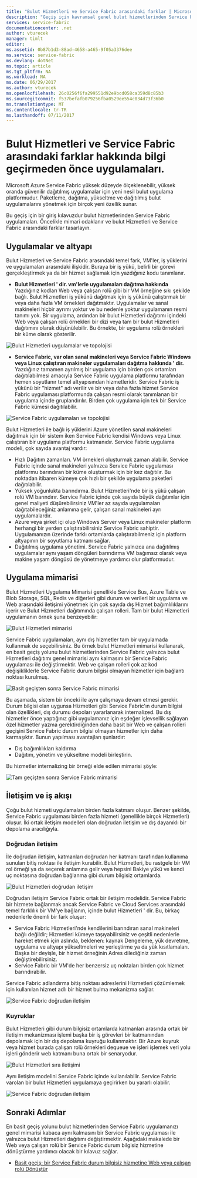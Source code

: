 ```yaml
---
title: "Bulut Hizmetleri ve Service Fabric arasındaki farklar | Microsoft Docs"
description: "Geçiş için kavramsal genel bulut hizmetlerinden Service Fabric uygulamaları."
services: service-fabric
documentationcenter: .net
author: vturecek
manager: timlt
editor: 
ms.assetid: 0b87b1d3-88ad-4658-a465-9f05a3376dee
ms.service: service-fabric
ms.devlang: dotNet
ms.topic: article
ms.tgt_pltfrm: NA
ms.workload: NA
ms.date: 06/29/2017
ms.author: vturecek
ms.openlocfilehash: 26c0256f6fa299551d92e9bcd058ca359d8c85b3
ms.sourcegitcommit: f537befafb079256fba0529ee554c034d73f36b0
ms.translationtype: MT
ms.contentlocale: tr-TR
ms.lasthandoff: 07/11/2017
---
```

# <a name="learn-about-the-differences-between-cloud-services-and-service-fabric-before-migrating-applications"></a>Bulut Hizmetleri ve Service Fabric arasındaki farklar hakkında bilgi geçirmeden önce uygulamaları.
Microsoft Azure Service Fabric yüksek düzeyde ölçeklenebilir, yüksek oranda güvenilir dağıtılmış uygulamalar için yeni nesil bulut uygulama platformudur. Paketleme, dağıtma, yükseltme ve dağıtılmış bulut uygulamalarını yönetmek için birçok yeni özellik sunar. 

Bu geçiş için bir giriş kılavuzdur bulut hizmetlerinden Service Fabric uygulamaları. Öncelikle mimari odaklanır ve bulut Hizmetleri ve Service Fabric arasındaki farklar tasarlayın.

## <a name="applications-and-infrastructure"></a>Uygulamalar ve altyapı
Bulut Hizmetleri ve Service Fabric arasındaki temel fark, VM'ler, iş yüklerini ve uygulamaları arasındaki ilişkidir. Buraya bir iş yükü, belirli bir görevi gerçekleştirmek ya da bir hizmet sağlamak için yazdığınız kodu tanımlanır.

* **Bulut Hizmetleri ' dir. vm'lerle uygulamaları dağıtma hakkında** Yazdığınız kodları Web veya çalışan rolü gibi bir VM örneğine sıkı şekilde bağlı. Bulut Hizmetleri iş yükünü dağıtmak için iş yükünü çalıştırmak bir veya daha fazla VM örnekleri dağıtmaktır. Uygulamalar ve sanal makineleri hiçbir ayrımı yoktur ve bu nedenle yoktur uygulamanın resmi tanımı yok. Bir uygulama, ardından bir bulut Hizmetleri dağıtımı içindeki Web veya çalışan rolü örnekleri bir dizi veya tam bir bulut Hizmetleri dağıtımını olarak düşünülebilir. Bu örnekte, bir uygulama rolü örnekleri bir küme olarak gösterilir.

![Bulut Hizmetleri uygulamalar ve topolojisi][1]

* **Service Fabric, var olan sanal makineleri veya Service Fabric Windows veya Linux çalıştıran makineler uygulamaları dağıtma hakkında ' dir.** Yazdığınız tamamen ayrılmış bir uygulama için birden çok ortamları dağıtılabilmesi amacıyla Service Fabric uygulama platformu tarafından hemen soyutlanır temel altyapısından hizmetleridir. Service Fabric iş yükünü bir "hizmet" adı verilir ve bir veya daha fazla hizmet Service Fabric uygulaması platformunda çalışan resmi olarak tanımlanan bir uygulama içinde gruplandırılır. Birden çok uygulama için tek bir Service Fabric kümesi dağıtılabilir.

![Service Fabric uygulamaları ve topolojisi][2]

Bulut Hizmetleri ile bağlı iş yüklerini Azure yönetilen sanal makineleri dağıtmak için bir sistem iken Service Fabric kendisi Windows veya Linux çalıştıran bir uygulama platformu katmanıdır.
Service Fabric uygulama modeli, çok sayıda avantaj vardır:

* Hızlı Dağıtım zamanları. VM örnekleri oluşturmak zaman alabilir. Service Fabric içinde sanal makineleri yalnızca Service Fabric uygulaması platformu barındıran bir küme oluşturmak için bir kez dağıtılır. Bu noktadan itibaren kümeye çok hızlı bir şekilde uygulama paketleri dağıtılabilir.
* Yüksek yoğunlukta barındırma. Bulut Hizmetleri'nde bir iş yükü çalışan rolü VM barındırır. Service Fabric içinde çok sayıda büyük dağıtımlar için genel maliyeti düşürebilirsiniz VM'ler az sayıda uygulamaları dağıtabileceğiniz anlamına gelir, çalışan sanal makineleri ayrı uygulamalardır.
* Azure veya şirket içi olup Windows Server veya Linux makineler platform herhangi bir yerden çalıştırabilirsiniz Service Fabric sahiptir. Uygulamanızın üzerinde farklı ortamlarda çalıştırabilmeniz için platform altyapının bir soyutlama katmanı sağlar. 
* Dağıtılmış uygulama yönetimi. Service Fabric yalnızca ana dağıtılmış uygulamalar aynı yaşam döngüleri barındırma VM bağımsız olarak veya makine yaşam döngüsü de yönetmeye yardımcı olur platformudur.

## <a name="application-architecture"></a>Uygulama mimarisi
Bulut Hizmetleri Uygulama Mimarisi genellikle Service Bus, Azure Table ve Blob Storage, SQL, Redis ve diğerleri gibi durum ve verileri bir uygulama ve Web arasındaki iletişimi yönetmek için çok sayıda dış Hizmet bağımlılıklarını içerir ve Bulut Hizmetleri dağıtımında çalışan rolleri. Tam bir bulut Hizmetleri uygulamanın örnek şuna benzeyebilir:  

![Bulut Hizmetleri mimarisi][9]

Service Fabric uygulamaları, aynı dış hizmetler tam bir uygulamada kullanmak de seçebilirsiniz. Bu örnek bulut Hizmetleri mimarisi kullanarak, en basit geçiş yolunu bulut hizmetlerinden Service Fabric yalnızca bulut Hizmetleri dağıtımı genel mimarisi aynı kalmasını bir Service Fabric uygulaması ile değiştirmektir. Web ve çalışan rolleri çok az kod değişikliklerle Service Fabric durum bilgisi olmayan hizmetler için bağlantı noktası kurulmuş.

![Basit geçişten sonra Service Fabric mimarisi][10]

Bu aşamada, sistem bir önceki ile aynı çalışmaya devam etmesi gerekir. Durum bilgisi olan uygunsa Hizmetleri gibi Service Fabric'ın durum bilgisi olan özellikleri, dış durumu depoları yararlanarak internalized. Bu dış hizmetler önce yaptığınız gibi uygulamanız için eşdeğer işlevsellik sağlayan özel hizmetler yazma gerektirdiğinden daha basit bir Web ve çalışan rolleri geçişini Service Fabric durum bilgisi olmayan hizmetler için daha karmaşıktır. Bunun yapılması avantajları şunlardır: 

* Dış bağımlılıkları kaldırma 
* Dağıtım, yönetim ve yükseltme modeli birleştirin. 

Bu hizmetler internalizing bir örneği elde edilen mimarisi şöyle:

![Tam geçişten sonra Service Fabric mimarisi][11]

## <a name="communication-and-workflow"></a>İletişim ve iş akışı
Çoğu bulut hizmeti uygulamaları birden fazla katmanı oluşur. Benzer şekilde, Service Fabric uygulaması birden fazla hizmeti (genellikle birçok Hizmetleri) oluşur. İki ortak iletişim modelleri olan doğrudan iletişim ve dış dayanıklı bir depolama aracılığıyla.

### <a name="direct-communication"></a>Doğrudan iletişim
İle doğrudan iletişim, katmanları doğrudan her katmanı tarafından kullanıma sunulan bitiş noktası ile iletişim kurabilir. Bulut Hizmetleri, bu rastgele bir VM rol örneği ya da seçerek anlamına gelir veya hepsini Bakiye yükü ve kendi uç noktasına doğrudan bağlanma gibi durum bilgisiz ortamlarda.

![Bulut Hizmetleri doğrudan iletişim][5]

 Doğrudan iletişim Service Fabric ortak bir iletişim modelidir. Service Fabric bir hizmete bağlanmak ancak Service Fabric ve Cloud Services arasındaki temel farklılık bir VM'ye bağlanın, içinde bulut Hizmetleri ' dir. Bu, birkaç nedenlerle önemli bir fark oluşur:

* Service Fabric Hizmetleri'nde kendilerini barındıran sanal makineleri bağlı değildir; Hizmetleri kümeye taşıyabilirsiniz ve çeşitli nedenlerle hareket etmek için aslında, beklenen: kaynak Dengeleme, yük devretme, uygulama ve altyapı yükseltmeleri ve yerleştirme ya da yük kısıtlamaları. Başka bir deyişle, bir hizmet örneğinin Adres dilediğiniz zaman değiştirebilirsiniz. 
* Service Fabric bir VM'de her benzersiz uç noktaları birden çok hizmet barındırabilir.

Service Fabric adlandırma bitiş noktası adreslerini Hizmetleri çözümlemek için kullanılan hizmet adlı bir hizmet bulma mekanizma sağlar. 

![Service Fabric doğrudan iletişim][6]

### <a name="queues"></a>Kuyruklar
Bulut Hizmetleri gibi durum bilgisiz ortamlarda katmanları arasında ortak bir iletişim mekanizması işlemi başka bir iş görevleri bir katmanından depolamak için bir dış depolama kuyruğu kullanmaktır. Bir Azure kuyruk veya hizmet burada çalışan rolü örnekleri dequeue ve işleri işlemek veri yolu işleri gönderir web katmanı buna ortak bir senaryodur.

![Bulut Hizmetleri sıra iletişimi][7]

Aynı iletişim modelini Service Fabric içinde kullanılabilir. Service Fabric varolan bir bulut Hizmetleri uygulamaya geçirirken bu yararlı olabilir. 

![Service Fabric doğrudan iletişim][8]

## <a name="next-steps"></a>Sonraki Adımlar
En basit geçiş yolunu bulut hizmetlerinden Service Fabric uygulamanızı genel mimarisi kabaca aynı kalmasını bir Service Fabric uygulaması ile yalnızca bulut Hizmetleri dağıtımı değiştirmektir. Aşağıdaki makalede bir Web veya çalışan rolü bir Service Fabric durum bilgisiz hizmetine dönüştürme yardımcı olacak bir kılavuz sağlar.

* [Basit geçiş: bir Service Fabric durum bilgisiz hizmetine Web veya çalışan rolü Dönüştür](service-fabric-cloud-services-migration-worker-role-stateless-service.md)

<!--Image references-->
[1]: ./media/service-fabric-cloud-services-migration-differences/topology-cloud-services.png
[2]: ./media/service-fabric-cloud-services-migration-differences/topology-service-fabric.png
[5]: ./media/service-fabric-cloud-services-migration-differences/cloud-service-communication-direct.png
[6]: ./media/service-fabric-cloud-services-migration-differences/service-fabric-communication-direct.png
[7]: ./media/service-fabric-cloud-services-migration-differences/cloud-service-communication-queues.png
[8]: ./media/service-fabric-cloud-services-migration-differences/service-fabric-communication-queues.png
[9]: ./media/service-fabric-cloud-services-migration-differences/cloud-services-architecture.png
[10]: ./media/service-fabric-cloud-services-migration-differences/service-fabric-architecture-simple.png
[11]: ./media/service-fabric-cloud-services-migration-differences/service-fabric-architecture-full.png
